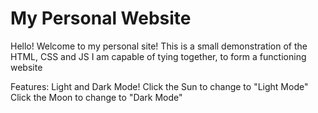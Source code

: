 # My Personal Website

Hello! Welcome to my personal site! This is a small demonstration of the HTML, CSS and JS I 
am capable of tying together, to form a functioning website

Features: 
Light and Dark Mode!
Click the Sun to change to "Light Mode"
Click the Moon to change to "Dark Mode"

